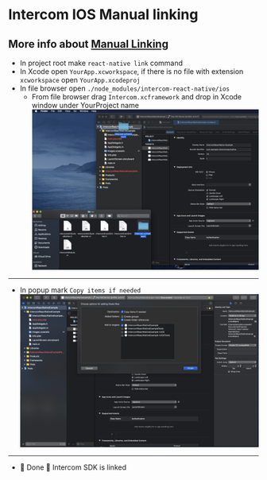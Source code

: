# Intercom IOS Manual linking

## More info about [Manual Linking](https://reactnative.dev/docs/linking-libraries-ios)

- In project root make `react-native link` command
- In Xcode open `YourApp.xcworkspace`, if there is no file with extension `xcworkspace` open `YourApp.xcodeproj`
- In file browser open `./node_modules/intercom-react-native/ios`
  - From file browser drag `Intercom.xcframework` and drop in Xcode window under YourProject name
    ![Xcode linking](xcode-linking.png)

___

- In popup mark `Copy items if needed`
  ![Xcode popup](xcode-popup.png)

___

- 🎉 Done 🎉 Intercom SDK is linked
